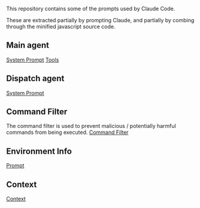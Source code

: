 This repository contains some of the prompts used by Claude Code.

These are extracted partially by prompting Claude, and partially by combing through the minified javascript source code.

## Main agent
[System Prompt](/system_prompt.md)
[Tools](/tools.json)

## Dispatch agent
[System Prompt](/dispatch_agent.md)

## Command Filter
The command filter is used to prevent malicious / potentially harmful commands from being executed.
[Command Filter](/command_filter.md)

## Environment Info
[Prompt](/env.md)

## Context
[Context](/context.md)
